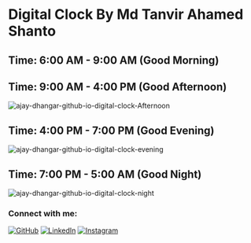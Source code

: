# Digital Clock By Md Tanvir Ahamed Shanto

## Time: 6:00 AM - 9:00 AM (Good Morning)


## Time: 9:00 AM - 4:00 PM (Good Afternoon)

![ajay-dhangar-github-io-digital-clock-Afternoon](https://user-images.githubusercontent.com/99037494/227425340-3f300350-121e-40ea-824c-aea8065115ca.png)


## Time: 4:00 PM - 7:00 PM (Good Evening)

![ajay-dhangar-github-io-digital-clock-evening](https://user-images.githubusercontent.com/99037494/227771130-2adf1b20-0307-4e8a-8e59-32632f11a9ec.png)


## Time: 7:00 PM - 5:00 AM  (Good Night)

![ajay-dhangar-github-io-digital-clock-night](https://user-images.githubusercontent.com/99037494/227576070-a2f2e8f6-40bd-4663-abef-1ff0290aa1cd.png)

### Connect with me:
[![GitHub](https://img.shields.io/badge/github-%23121011.svg?style=for-the-badge&logo=github&logoColor=white)](https://github.com/mdtanvirahamedshanto)
[![LinkedIn](https://img.shields.io/badge/linkedin-%230077B5.svg?style=for-the-badge&logo=linkedin&logoColor=white)](https://www.linkedin.com/in/mdtanvirahamedshanto/)
[![Instagram](https://img.shields.io/badge/instagram-%23E4405F.svg?style=for-the-badge&logo=Instagram&logoColor=white)](https://www.instagram.com/mdtanvirahamedshanto/)
